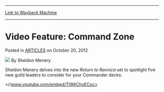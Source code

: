 
---
[Link to Wayback Machine](https://web.archive.org/web/20150310181153/http://magic.wizards.com/en/articles/archive/video-feature-command-zone-2012-10-20)

[_metadata_:author]:- "Sheldon Menery"
[_metadata_:description]:- "Sheldon Menery delves into the new Return to Ravnica set to spotlight five new guild leaders to consider for your Commander decks."
[_metadata_:generator]:- "Drupal 7 (http://drupal.org)"
[_metadata_:node]:- "310846"
[_metadata_:publish_date]:- "2012-10-20"
[_metadata_:source]:- "div-main-content"
[_metadata_:title]:- "Video Feature: Command Zone"
[_metadata_:wayback_capture_timestamp]:- "2015-03-10 18:11:53"
[_metadata_:wayback_raw_url]:- "https://web.archive.org/web/20150310181153id_/http://magic.wizards.com/en/articles/archive/video-feature-command-zone-2012-10-20"
[_metadata_:wayback_url]:- "http://magic.wizards.com/en/articles/archive/video-feature-command-zone-2012-10-20"
---


Video Feature: Command Zone
===========================



 Posted in [ARTICLES](/en/articles)
 on October 20, 2012 






![](https://web.archive.org/web/20150912220419im_/http://magic.wizards.com/sites/mtg/files/styles/auth_small/public/images/person/authorpic_SheldonMenery.jpg?itok=A1VwILhr)
By Sheldon Menery










Sheldon Menery delves into the new *Return to Ravnica*  set to spotlight five new guild leaders to consider for your Commander decks.


<//www.youtube.com/embed/T0MiChxECoc> 





